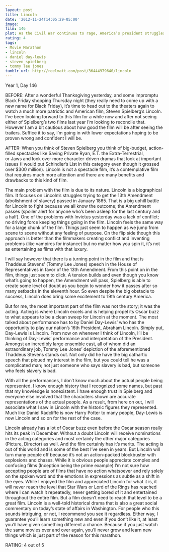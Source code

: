 ```yaml
---
layout: post
title: Lincoln
date: '2012-11-24T14:05:29-05:00'
image: 
film: 146
plot: As the Civil War continues to rage, America’s president struggles with continuing carnage on the battlefield and as he fights with many inside his own cabinet on the decision to emancipate the slaves.
rating: 4
tags:
- Movie Marathon
- lincoln
- daniel day-lewis
- steven spielberg
- tommy lee jones
tumblr_url: http://reelmatt.com/post/36444979640/lincoln
---
```


Year 1, Day 146

BEFORE: After a wonderful Thanksgiving yesterday, and some impromptu Black Friday shopping Thursday night (they really need to come up with a new name for Black Friday), it’s time to head out to the theaters again to watch a much more patriotic and American film, Steven Spielberg’s Lincoln. I’ve been looking forward to this film for a while now and after not seeing either of Spielberg’s two films last year I’m looking to reconcile that. However I am a bit cautious about how good the film will be after seeing the trailers. Suffice it to say, I’m going in with lower expectations hoping to be proven wrong and confident I will be.

AFTER: When you think of Steven Spielberg you think of big-budget, action-filled spectacles like Saving Private Ryan, E.T. the Extra-Terrestrial, or Jaws and look over more character-driven dramas that look at important issues (I would put Schindler’s List in this category even though it grossed over $300 million). Lincoln is not a spectacle film, it’s a contemplative film that requires much more attention and there are many benefits and drawbacks to this kind of film.

The main problem with the film is due to its nature. Lincoln is a biographical film. It focuses on Lincoln’s struggles trying to get the 13th Amendment (abolishment of slavery) passed in January 1865. That is a big uphill battle for Lincoln to fight because we all know the outcome; the Amendment passes (spoiler alert for anyone who’s been asleep for the last century and a half). One of the problems with Invictus yesterday was a lack of conflict; no driving force keeping things going in the film. Lincoln feels the same way for a large chunk of the film. Things just seem to happen as we jump from scene to scene without any feeling of purpose. On the flip side though this approach is better than the filmmakers creating conflict and inventing problems (like vampires for instance) but no matter how you spin it, it’s not as entertaining as films with that luxury.

I will say however that there is a turning point in the film and that is Thaddeus Stevens’ (Tommy Lee Jones) speech in the House of Representatives in favor of the 13th Amendment. From this point on in the film, things just seem to click. A tension builds and even though you know what’s going to happen, the Amendment will pass, Spielberg is able to create some level of doubt as you begin to wonder how it passes after so many setbacks in the eleventh hour. So even despite the big obstacle to success, Lincoln does bring some excitement to 19th century America.

But for me, the most important part of the film was not the story; it was the acting. Acting is where Lincoln excels and is helping propel its Oscar buzz to what appears to be a clean sweep for Lincoln at the moment. The most talked about performance has to by Daniel Day-Lewis’ who has the opportunity to play our nation’s 16th President, Abraham Lincoln. Simply put, Day-Lewis is Lincoln. From now on whenever I think of Lincoln, I’ll be thinking of Day-Lewis’ performance and interpretation of the President. Amongst an incredibly large ensemble cast, all of whom did an extraordinary job, Tommy Lee Jones’ depiction of the aforementioned Thaddeus Stevens stands out. Not only did he have the big cathartic speech that piqued my interest in the film, but you could tell he was a complicated man; not just someone who says slavery is bad, but someone who feels slavery is bad.

With all the performances, I don’t know much about the actual people being represented. I know enough history that I recognized some names, but past that my knowledge is nonexistent. I have enough trust in Spielberg and everyone else involved that the characters shown are accurate representations of the actual people. As a result, from here on out, I will associate what I saw in Lincoln with the historic figures they represented. Much like Daniel Radcliffe is now Harry Potter to many people, Day-Lewis is now Lincoln and so on for the rest of the case.

Lincoln already has a lot of Oscar buzz even before the Oscar season really hits its peak in December. Without a doubt Lincoln will receive nominations in the acting categories and most certainly the other major categories (Picture, Director) as well. And the film certainly has it’s merits. The acting is out of this world and is some of the best I’ve seen in years. But Lincoln will turn many people off because it’s not an action-packed blockbuster with explosions and chases. While it is obvious people appreciate complex and confusing films (Inception being the prime example) I’m not sure how accepting people are of films that have no action whatsoever and rely solely on the spoken word and the emotions in expressions as subtle as a shift in the eyes. While I enjoyed the film and appreciated Lincoln for what it is, it will never reach the level that Star Wars or Lord of the Rings has reached where I can watch it repeatedly, never getting bored of it and entertained throughout the entire film. But a film doesn’t need to reach that level to be a great film. Lincoln is a well-told historical drama that is also a great social commentary on today’s state of affairs in Washington. For people who this sounds intriguing, or not, I recommend you see it regardless. Either way, I guarantee you’ll learn something new and even if you don’t like it, at least you’ll have given something different a chance. Because if you just watch the same movies over and over again, you’ll never grow and learn new things which is just part of the reason for this marathon.

RATING: 4 out of 5
